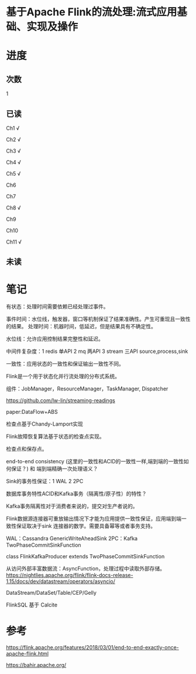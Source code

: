 # 基于Apache Flink的流处理:流式应用基础、实现及操作

# 进度

## 次数
1

## 已读

Ch1  √

Ch2 √

Ch3 √

Ch4 √

Ch5 √

Ch6

Ch7

Ch8 √

Ch9

Ch10

Ch11 √



## 未读

# 笔记

有状态：处理时间需要依赖已经处理过事件。

事件时间：水位线，触发器，窗口等机制保证了结果准确性。产生可重现且一致性的结果。 处理时间：机器时间，低延迟，但是结果具有不确定性。

水位线：允许应用控制结果完整性和延迟。

中间件复杂度：1 redis 单API 2 mq 两API 3 stream 三API source,process,sink

一致性：应用状态的一致性和保证输出一致性不同。

Flink是一个用于状态化并行流处理的分布式系统。

组件：JobManager，ResourceManager，TaskManager, Dispatcher

https://github.com/lw-lin/streaming-readings

paper:DataFlow+ABS

检查点基于Chandy-Lamport实现

Flink故障恢复算法基于状态的检查点实现。

检查点和保存点。

end-to-end consistency (这里的一致性和ACID的一致性一样,端到端的一致性如何保证？) 和 端到端精确一次处理语义？

Sink的事务性保证：1 WAL 2 2PC

数据库事务特性ACID和Kafka事务（隔离性/原子性）的特性？

Kafka事务隔离性对于消费者来说的，提交对生产者说的。

Flink数据源连接器可重放输出情况下才能为应用提供一致性保证，应用端到端一致性保证取决于sink 连接器的数学。需要具备幂等或者事务支持。

WAL：Cassandra GenericWriteAheadSink  2PC：Kafka TwoPhaseCommitSinkFunction

class FlinkKafkaProducer<IN> extends TwoPhaseCommitSinkFunction

从访问外部丰富数据流：AsyncFunction，处理过程中读取外部存储。 https://nightlies.apache.org/flink/flink-docs-release-1.15/docs/dev/datastream/operators/asyncio/

DataStream/DataSet/Table/CEP/Gelly

FlinkSQL 基于 Calcite


# 参考

https://flink.apache.org/features/2018/03/01/end-to-end-exactly-once-apache-flink.html

https://bahir.apache.org/ 
